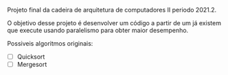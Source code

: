 Projeto final da cadeira de arquitetura de computadores II periodo 2021.2.

O objetivo desse projeto é desenvolver um código a partir de um já existem que execute usando paralelismo para obter maior desempenho.

Possiveis algoritmos originais:
- [ ] Quicksort
- [ ] Mergesort